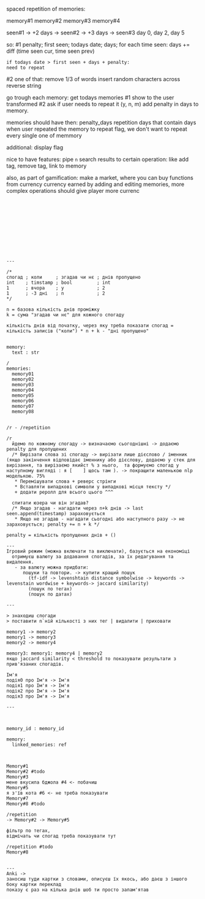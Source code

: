 
spaced repetition of memories:

memory#1
memory#2
memory#3 
memory#4 

seen#1 -> +2 days -> seen#2 -> +3 days -> seen#3
day 0, day 2, day 5

so: 
#1 
    penalty;
    first seen;
    todays date;
    days;
    for each time seen: 
    days += diff (time seen cur, time seen prev)

    if todays date > first seen + days + penalty:
    need to repeat


#2
one of that:
  remove 1/3 of words
  insert random characters across 
  reverse string 

go trough each memory:
  get todays memories #1
  show to the user transformed #2
  ask if user needs to repeat it (y, n, m)
  add penalty in days to memory. 

memories should have then:
  penalty_days
  repetition days that contain days when user repeated the memory 
  to repeat flag, we don't want to repeat every single one of memmory

additional:
  display flag

nice to have features: 
  pipe `n` search results to certain operation: like add tag, remove tag, link to memory

also, as part of gamification:
    make a market, where you can buy functions from currency
    currency earned by adding and editing memories, 
    more complex operations should give player more currenc
```











---

/*
спогад ; коли     ; згадав чи нє ; днів пропущено
int    ; timstamp ; bool         ; int 
1      ; вчора    ; y            ; 2 
1      ; -3 дні   ; n            ; 2 
*/

n = базова кількість днів проміжку
k = сума "згадав чи нє" для кожного спогаду 

кількість днів від початку, через яку треба показати спогад = кількість записів ("коли") * n + k - "дні пропущено"


memory:
  text : str 

/
memories:
  memory01
  memory02 
  memory03
  memory04
  memory05
  memory06
  memory07
  memory08


/r - /repetition

/r
  йдемо по кожному спогаду -> визначаємо сьогоднішні -> додаємо penalty для пропущених 
  /* Вирізати слова зі спогаду -> вирізати лише дієслово / іменник (якщо закінчення відповідає іменнику або дієслову, додаємо у стек для вирізання, та вирізаємо якийст % з нього,  та формуємо спогад у наступному вигляді : я [    ] щось там ). -> покращити маленькою nlp моделькою. 75% 
   * Перемішувати слова + реверс стрінги
   * Вставляти випадкові символи у випадкові місця тексту */
   + додати реролл для всього цього ^^^

  спитати юзера чи він згадав? 
  /* Якщо згадав - нагадати через n+k днів -> last seen.append(timestamp) зараховується  
   * Якщо не згадав - нагадати сьогодні або наступного разу -> не зараховується; penalty += n + k */

penalty = кількість пропущених днів + ()

---
Ігровий режим (можна включати та виключати), базується на економіці
  отримуєш валюту за додавання спогадів, за їх редагування та видалення. 
   - за валюту можна придбати:
      пошуки та повтори. -> купити кращий пошук 
        (tf-idf -> levenshtain distance symbolwise -> keywords -> levenstain wordwise + keywords-> jaccard similarity)
        (пошук по тегах)
        (пошук по датах)

---

> знаходиш спогади
> поставити n`ній кількості з них тег | видалити | приховати 

memory1 -> memory2
memory1 -> memory3
memory2 -> memory4

memory3: memory1: memory4 | memory2
якщо jaccard similarity < threshold то показувати результати з прив'язаних спогадів.

Ім'я 
подія0 про Ім'я -> Ім'я
подія1 про Ім'я -> Ім'я
подія2 про Ім'я -> Ім'я
подія3 про Ім'я -> Ім'я

--- 



memory_id : memory_id

memory:
  linked_memories: ref



```
```
Memory#1
Memory#2 #todo
Memory#3
мене вкусила бджола #4 <- побачиш 
Memory#5
я з'їв кота #6 <- не треба показувати 
Memory#7
Memory#8 #todo

/repetition 
-> Memory#2 -> Memory#5

фільтр по тегах, 
відмічать чи спогад треба показувати тут 

/repetition #todo 
Memory#8 


---
Anki -> 
заносиш туди картки з словами, описуєш їх якось, або даєш з іншого боку картки переклад
показу є раз на кілька днів шоб ти просто запам'ятав 

```

